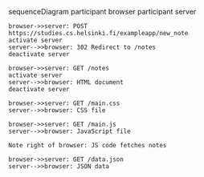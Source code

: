 sequenceDiagram
    participant browser
    participant server

    browser->>server: POST https://studies.cs.helsinki.fi/exampleapp/new_note
    activate server
    server-->>browser: 302 Redirect to /notes
    deactivate server

    browser->>server: GET /notes
    activate server
    server-->>browser: HTML document
    deactivate server

    browser->>server: GET /main.css
    server-->>browser: CSS file

    browser->>server: GET /main.js
    server-->>browser: JavaScript file

    Note right of browser: JS code fetches notes

    browser->>server: GET /data.json
    server-->>browser: JSON data